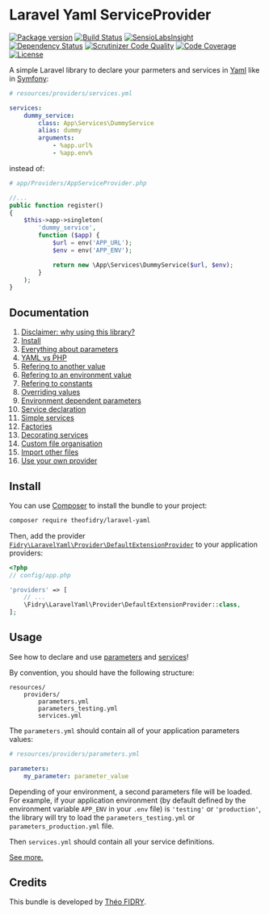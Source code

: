 # Laravel Yaml ServiceProvider

[![Package version](http://img.shields.io/packagist/v/theofidry/laravel-yaml.svg?style=flat-square)](https://packagist.org/packages/theofidry/laravel-yaml)
[![Build Status](https://img.shields.io/travis/theofidry/LaravelYaml.svg?branch=master&style=flat-square)](https://travis-ci.org/theofidry/LaravelYaml?branch=master)
[![SensioLabsInsight](https://img.shields.io/sensiolabs/i/71daba3d-2706-4387-9d47-434db443d310.svg?style=flat-square)](https://insight.sensiolabs.com/projects/71daba3d-2706-4387-9d47-434db443d310)
[![Dependency Status](https://www.versioneye.com/user/projects/56ddab9d4839f70035207c01/badge.svg?style=flat)](https://www.versioneye.com/user/projects/56ddab9d4839f70035207c01)
[![Scrutinizer Code Quality](https://img.shields.io/scrutinizer/g/theofidry/LaravelYaml.svg?style=flat-square)](https://scrutinizer-ci.com/g/theofidry/LaravelYaml/?branch=master)
[![Code Coverage](https://img.shields.io/scrutinizer/coverage/g/theofidry/LaravelYaml.svg?b=master&style=flat-square)](https://scrutinizer-ci.com/g/theofidry/LaravelYaml/?branch=master)
[![License](https://img.shields.io/badge/license-MIT-red.svg?style=flat-square)](LICENSE)

A simple Laravel library to declare your parmeters and services in [Yaml][1]
like in [Symfony][2]:

```yaml
# resources/providers/services.yml

services:
    dummy_service:
        class: App\Services\DummyService
        alias: dummy
        arguments:
            - %app.url%
            - %app.env%
```

instead of:

```php
# app/Providers/AppServiceProvider.php

//...
public function register()
{
    $this->app->singleton(
        'dummy_service',
        function ($app) {
            $url = env('APP_URL');
            $env = env('APP_ENV');

            return new \App\Services\DummyService($url, $env);
        }
    );
}
```

## Documentation

1. [Disclaimer: why using this library?](doc/disclaimer.md)
1. [Install](#install)
1. [Everything about parameters](doc/parameters.md)
  1. [YAML vs PHP](doc/parameters.md#yaml-vs-php)
  1. [Refering to another value](doc/parameters.md#refering-to-another-value)
  1. [Refering to an environment value](doc/parameters.md#refering-to-an-environment-value)
  1. [Refering to constants](doc/parameters.md#refering-to-constants)
  1. [Overriding values](doc/parameters.md#overriding-values)
  1. [Environment dependent parameters](doc/parameters.md#environment-dependent-parameters)
1. [Service declaration](doc/services.md)
  1. [Simple services](doc/services.md#simple-services)
  1. [Factories](doc/services.md#factories)
  1. [Decorating services](doc/services.md#decorating-services)
1. [Custom file organisation](doc/customize.md)
  1. [Import other files](doc/customize.md#import-other-files)
  1. [Use your own provider](doc/customize.md#use-your-own-provider)

## Install

You can use [Composer](https://getcomposer.org/) to install the bundle to your project:

```bash
composer require theofidry/laravel-yaml
```

Then, add the provider [`Fidry\LaravelYaml\Provider\DefaultExtensionProvider`](src/Provider/DefaultExtensionProvider.php) to your application providers:

```php
<?php
// config/app.php

'providers' => [
    // ...
    \Fidry\LaravelYaml\Provider\DefaultExtensionProvider::class,
];
```

## Usage

See how to declare and use [parameters](doc/parameters.md) and
[services](doc/services.md)!

By convention, you should have the following structure:

```
resources/
    providers/
        parameters.yml
        parameters_testing.yml
        services.yml
```

The `parameters.yml` should contain all of your application parameters values:

```yaml
# resources/providers/parameters.yml

parameters:
    my_parameter: parameter_value
```

Depending of your environment, a second parameters file will be loaded. For
example, if your application environment (by default defined by the environment
variable `APP_ENV` in your `.env` file) is `'testing'` or `'production'`, the
library will try to load the `parameters_testing.yml` or `parameters_production.yml`
file.

Then `services.yml` should contain all your service definitions.

[See more.](#documentation)

## Credits

This bundle is developed by [Théo FIDRY](https://github.com/theofidry).

[1]: http://symfony.com/doc/current/components/yaml/yaml_format.html
[2]: http://symfony.com/doc/current/components/dependency_injection/advanced.html
